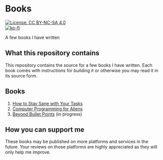 # Books

[![License: CC BY-NC-SA 4.0](https://licensebuttons.net/l/by-nc-sa/4.0/80x15.png)](https://creativecommons.org/licenses/by-nc-sa/4.0)  
[![ko-fi](https://ko-fi.com/img/githubbutton_sm.svg)](https://ko-fi.com/Y8Y5E5GL7)

A few books I have written

## What this repository contains

This repository contains the source for a few books I have written. Each book comes with instructions for building it or otherwise you may read it in its source form.

## Books

1. [How to Stay Sane with Your Tasks](01_how_to_stay_sane_with_your_tasks)
2. [Computer Programming for Aliens](02_computer_programming_for_aliens)
3. [Beyond Bullet Points](03_beyond_bullet_points) (in progress)

## How you can support me

These books may be published on more platforms and services in the future. Your reviews on those platforms are highly appreciated as they will only help me improve.

